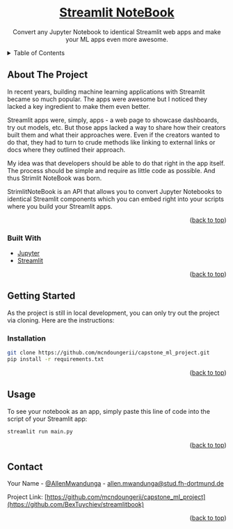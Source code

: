 <div id="top"></div>

<!-- PROJECT LOGO -->
<br />
<div align="center">
  <a href="https://github.com/mcndoungerii/capstone_ml_project">
    <h1 align="center">Streamlit NoteBook</h1>
  </a>

  <p align="center">
    Convert any Jupyter Notebook to identical Streamlit web apps and make your ML apps even more awesome.
  </p>
</div>



<!-- TABLE OF CONTENTS -->
<details>
  <summary>Table of Contents</summary>
  <ol>
    <li>
      <a href="#about-the-project">About The Project</a>
      <ul>
        <li><a href="#built-with">Built With</a></li>
      </ul>
    </li>
    <li>
      <a href="#getting-started">Getting Started</a>
      <ul>
        <li><a href="#installation">Installation</a></li>
      </ul>
    </li>
    <li><a href="#usage">Usage</a></li>
    <li><a href="#roadmap">Roadmap</a></li>
    <li><a href="#contact">Contact</a></li>
  </ol>
</details>



<!-- ABOUT THE PROJECT -->

## About The Project <small id='about-the-project'></small>


In recent years, building machine
learning applications with Streamlit became so much popular. The apps were awesome but
I noticed they lacked a key ingredient to make them even better.

Streamlit apps were, simply, apps - a web page to showcase dashboards, try out models,
etc.
But those apps lacked a way to share how their creators built them and what their
approaches were. Even if the creators wanted to do that, they had to turn to crude methods
like linking to external links or docs where they outlined their approach.

My idea was that developers should be able to do that right in the app itself. The process
should be simple and require as little code as possible. And thus Strimlit NoteBook was born.

StrimlitNoteBook is an API that allows you to convert Jupyter Notebooks to identical
Streamlit components which you can embed right into your scripts where you build your
Streamlit apps.

<p align="right">(<a href="#top">back to top</a>)</p>

### Built With <small id='built-with'></small>

* [Jupyter](https://jupyter.org/)
* [Streamlit](https://streamlit.io/)

<p align="right">(<a href="#top">back to top</a>)</p>



<!-- GETTING STARTED -->

## Getting Started <small id='getting-started'></small>

As the project is still in local development, you can only try out the project via
cloning. Here are the instructions:

### Installation <small id='installation'></small>

```bash
git clone https://github.com/mcndoungerii/capstone_ml_project.git
pip install -r requirements.txt
```

<p align="right">(<a href="#top">back to top</a>)</p>

<!-- USAGE EXAMPLES -->

## Usage <small id='usage'></small>

To see your notebook as an app, simply paste this line of code into the script of your
Streamlit app:

```bash
streamlit run main.py
```

<p align="right">(<a href="#top">back to top</a>)</p>


<!-- CONTACT -->

## Contact <small id='contact'></small>

Your Name - [@AllenMwandunga](https://www.linkedin.com/in/bextuychiev/) -
allen.mwandunga@stud.fh-dortmund.de

Project
Link: [https://github.com/mcndoungerii/capstone_ml_project](https://github.com/BexTuychiev/streamlitbook)

<p align="right">(<a href="#top">back to top</a>)</p>
